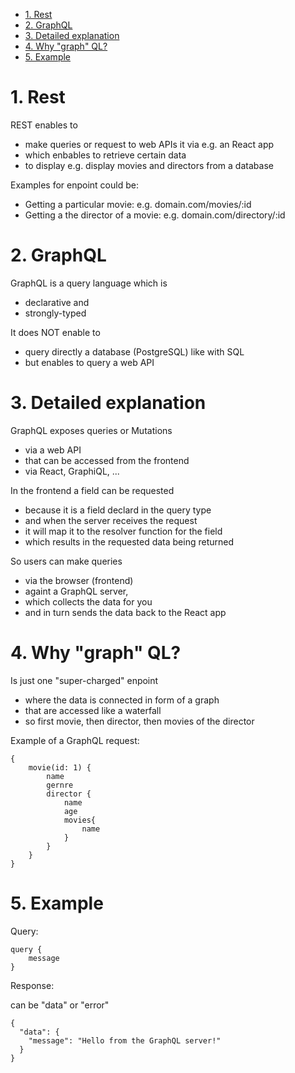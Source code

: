 - [1. Rest](#1-rest)
- [2. GraphQL](#2-graphql)
- [3. Detailed explanation](#3-detailed-explanation)
- [4. Why "graph" QL?](#4-why-graph-ql)
- [5. Example](#5-example)

# 1. Rest

REST enables to

- make queries or request to web APIs it via e.g. an React app
- which enbables to retrieve certain data
- to display e.g. display movies and directors from a database

Examples for enpoint could be:

- Getting a particular movie: e.g. domain.com/movies/:id
- Getting a the director of a movie: e.g. domain.com/directory/:id

# 2. GraphQL

GraphQL is a query language which is

- declarative and
- strongly-typed

It does NOT enable to

- query directly a database (PostgreSQL) like with SQL
- but enables to query a web API

# 3. Detailed explanation

GraphQL exposes queries or Mutations

- via a web API
- that can be accessed from the frontend
- via React, GraphiQL, ...

In the frontend a field can be requested

- because it is a field declard in the query type
- and when the server receives the request
- it will map it to the resolver function for the field
- which results in the requested data being returned

So users can make queries

- via the browser (frontend)
- againt a GraphQL server,
- which collects the data for you
- and in turn sends the data back to the React app

# 4. Why "graph" QL?

Is just one "super-charged" enpoint

- where the data is connected in form of a graph
- that are accessed like a waterfall
- so first movie, then director, then movies of the director

Example of a GraphQL request:

```
{
    movie(id: 1) {
        name
        gernre
        director {
            name
            age
            movies{
                name
            }
        }
    }
}
```

# 5. Example

Query:

```
query {
    message
}
```

Response:

can be "data" or "error"

```
{
  "data": {
    "message": "Hello from the GraphQL server!"
  }
}
```
